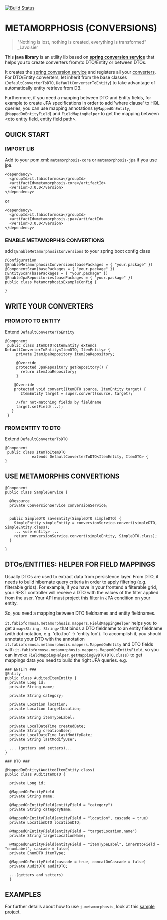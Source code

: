 [![Build Status](https://travis-ci.org/fabioformosa/j-metamorphosis.svg?branch=master)](https://travis-ci.org/fabioformosa/j-metamorphosis)

# METAMORPHOSIS (CONVERSIONS)

> "Nothing is lost, nothing is created, everything is transformed"
> _Lavoisier

This **java library** is an utility lib based on [**spring conversion service**](https://docs.spring.io/spring-framework/docs/current/spring-framework-reference/core.html#core-convert) that helps you to create converters from/to DTO/Entity or between DTOs.


It creates the [spring conversion service](https://docs.spring.io/spring-framework/docs/current/spring-framework-reference/core.html#core-convert-Spring-config) and registers all your [converters](https://docs.spring.io/spring-framework/docs/current/spring-framework-reference/core.html#core-convert-Converter-API). For DTO/Entity converters, let inherit from the base classes (`DefaultConverterToDTO`, `DefaultConverterToEntity`) to take advantage of automatically entity retrieve from DB. 


Furthermore, if you need a mapping between DTO and Entity fields, for example to create JPA specifications in order to add 'where clause' to HQL queries, you can use mapping annotations (`@MappedOnEntity`, `@MappedOnEntityField`) and `FieldMapingHelper` to get the mapping between <dto entity field, entity field path>.



## QUICK START

### IMPORT LIB
Add to your pom.xml: `metamorphosis-core` or `metamorphosis-jpa` if you use jpa.

```
<dependency>
  <groupId>it.fabioformosa</groupId>
  <artifactId>metamorphosis-core</artifactId>
  <version>3.0.0</version>
</dependency>
```

or 

```
<dependency>
  <groupId>it.fabioformosa</groupId>
  <artifactId>metamorphosis-jpa</artifactId>
  <version>3.0.0</version>
</dependency>
```

### ENABLE METAMORPHIS CONVERTIONS
add `@EnableMetamorphosisConversions` to your spring boot config class

    @Configuration
    @EnableMetamorphosisConversions(basePackages = { "your.package" })
    @ComponentScan(basePackages = { "your.package" })
    @EntityScan(basePackages = { "your.package" })
    @EnableJpaRepositories(basePackages = { "your.package" })
    public class MetamorphosisExampleConfig {

    }
## WRITE YOUR CONVERTERS
### FROM DTO TO ENTITY

Entend `DefaultConverterToEntity`

    @Component
     public class ItemDTOToItemEntity extends DefaultConverterToEntity<ItemDTO, ItemEntity> {
	     private ItemJpaRepository itemJpaRepository;

	     @Override
	     protected JpaRepository getRepository() {
	       return itemJpaRepository;
	     }

		@Override
        protected void convert(ItemDTO source, ItemEntity target) {
           ItemEntity target = super.convert(source, target);
    
         //for not-matching fields by fieldname 
         target.setField(...);
       }
     }

### FROM ENTITY TO DTO

Extend `DefaultConverterToDTO`

    @Component
     public class ItemToItemDTO 
                extends DefaultConverterToDTO<ItemEntity, ItemDTO> {
    }
    
## USE METAMORPHIS CONVERTIONS

    @Component
    public class SampleService {
    
      @Resource
      private ConversionService conversionService;

    
      public SimpleDTO saveEntity(SimpleDTO simpleDTO) {
        SimpleEntity simpleEntity = conversionService.convert(simpleDTO, SimpleEntity.class);
        ... <use entity> ...
        return conversionService.convert(simpleEntity, SimpleDTO.class);
      }
    
    }
    
## DTOs/ENTITIES: HELPER FOR FIELD MAPPINGS
Usually DTOs are used to extract data from persistence layer. From DTO, it needs to build hibernate query criteria in order to apply filtering (e.g. filterable grids). For example, if you have in your frontend a filterable grid, your REST controller will receive a DTO with the values of the filter applied from the user. Your API must project this filter in JPA condition on your entity.

So, you need a mapping between DTO fieldnames and entity fieldnames.

`it.fabioformosa.metamorphosis.mappers.FieldMappingHelper` helps you to get a `map<String, String>` that binds a DTO fieldname to an entity fieldname (with dot notation, e.g. 'dto.foo' -> 'entity.foo').
To accomplish it, you should annotate your DTO with the annotation `it.fabioformosa.metamorphosis.mappers.MappedOnEntity`  and DTO fields with `it.fabioformosa.metamorphosis.mappers.MappedOnEntityField`, so you can invoke `FieldMappingHelper.getMappingByDTO(DTO.class)` to get mappings data you need to build the right JPA queries.
e.g. 

    ### ENTITY ###
	@Entity
	public class AuditedItemEntity {
	  private Long id;
	  private String name;

	  private String category;

	  private Location location;
	  private Location targetLocation;

	  private String itemTypeLabel;

	  private LocalDateTime createdDate;
	  private String creationUser;
	  private LocalDateTime lastModifyDate;
	  private String lastModifyUser;
      
      ... (getters and setters)...
	}
	
	### DTO ###	

	@MappedOnEntity(AuditedItemEntity.class)
	public class AuditItemDTO {

	  private Long id;

	  @MappedOnEntityField
	  private String name;

	  @MappedOnEntityField(entityField = "category")
	  private String categoryName;

	  @MappedOnEntityField(entityField = "location", cascade = true)
	  private LocationDTO locationDTO;

	  @MappedOnEntityField(entityField = "targetLocation.name")
	  private String targetLocationName;

	  @MappedOnEntityField(entityField = "itemTypeLabel", innerDtoField = "enumLabel", cascade = false)
	  private EnumDTO itemType;

	  @MappedOnEntityField(cascade = true, concatOnCascade = false)
	  private AuditDTO auditDTO;
	  
	  ...(getters and setters)
	  }


## EXAMPLES ##
For further details about how to use `j-metamorphosis`, look at this [sample project](https://github.com/fabioformosa/j-metamorphosis-example).
